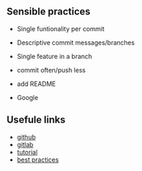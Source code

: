 ## Sensible practices

* Single funtionality per commit
* Descriptive commit messages/branches
* Single feature in a branch
* commit often/push less
* add README

* Google

## Usefule links

* [github](https://github.com)
* [gitlab](https://gitlab.com)
* [tutorial](https://git-scm.com/docs/gittutorial)
* [best practices](https://sethrobertson.github.io/GitBestPractices/)
